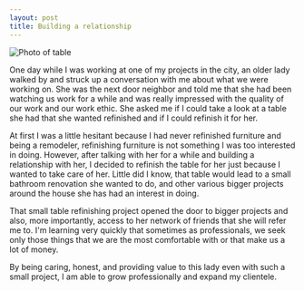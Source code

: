 ```yaml
---
layout: post
title: Building a relationship 
---
```


![Photo of table](https://github.com/sfirstm/delgado-build/images/firsttable.png)

One day while I was working at one of my projects in the city, an older lady walked by and struck up a conversation with me about what we were working on. She was the next door neighbor and told me that she had been watching us work for a while and was really impressed with the quality of our work and our work ethic. She asked me if I could take a look at a table she had that she wanted refinished and if I could refinish it for her. 

At first I was a little hesitant because I had never refinished furniture and being a remodeler, refinishing furniture is not something I was too interested in doing. However, after talking with her for a while and building a relationship with her, I decided to refinish the table for her just because I wanted to take care of her. Little did I know, that table would lead to a small bathroom renovation she wanted to do, and other various bigger projects around the house she has had an interest in doing.

That small table refinishing project opened the door to bigger projects and also, more importantly, access to her network of friends that she will refer me to. I'm learning very quickly that sometimes as professionals, we seek only those things that we are the most comfortable with or that make us a lot of money. 

By being caring, honest, and providing value to this lady even with such a small project, I am able to grow professionally and expand my clientele.
